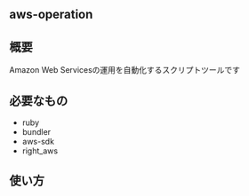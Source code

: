 ## aws-operation

## 概要
Amazon Web Servicesの運用を自動化するスクリプトツールです 

## 必要なもの
* ruby
* bundler
* aws-sdk
* right_aws

## 使い方

